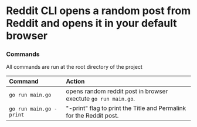 # Reddit CLI opens a random post from Reddit and opens it in your default browser


### Commands

All commands are run at the root directory of the project

| Command                   | Action                                                                |
| :------------------------ | :-------------------------------------------------------------------- |
| `go run main.go`          | opens random reddit post in browser exectute `go run main.go`.         |
| `go run main.go -print`   | "-print" flag to print the Title and Permalink for the Reddit post.   |

